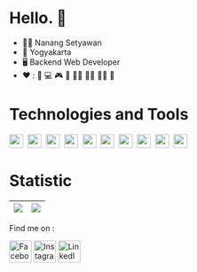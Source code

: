 # Hello. :wave:

- :raising_hand_man: Nanang Setyawan
- :house_with_garden: Yogyakarta <img src="https://raw.githubusercontent.com/madebybowtie/FlagKit/master/Assets/PNG/ID%402x.png" height="10" />
- :desktop_computer:	Backend Web Developer
- :heart: : :movie_camera: :computer: :video_game: :8ball: :swimming_man: 	:running_man: :weight_lifting_man: :muscle:
<!-- :movie_camera: One Piece :womans_hat:-->



<!-- ![Snake animation](https://github.com/NangStywn/NangStywn/blob/output/github-user-contribution.svg) 
<a href="#"> <img src="https://github.com/GuillaumeFalourd/GuillaumeFalourd/blob/output/github-contribution-grid-snake.svg"/>-->
   
  # Technologies and Tools


  <a href="#"> <img src="https://img.shields.io/badge/HTML5-E34F26?style=for-the-badge&logo=html5&logoColor=white" height="25" /></a>&nbsp;
  <a href="#"><img src="https://img.shields.io/badge/CSS-1572B6?style=for-the-badge&logo=css3&logoColor=ff"  height="25" /></a>&nbsp;
  <a href="#"><img src="https://img.shields.io/badge/Bootstrap-7952B3?style=for-the-badge&logo=bootstrap&logoColor=white"  height="25" /></a>&nbsp;
  <a href="#"><img src="https://img.shields.io/badge/JavaScript-F7DF1E?style=for-the-badge&logo=JavaScript&logoColor=black"  height="25" /></a>&nbsp;
  <a href="#"><img src="https://img.shields.io/badge/PHP-777BB4?style=for-the-badge&logo=php&logoColor=white"  height="25" /></a>&nbsp;
  <a href="#"><img src="https://img.shields.io/badge/Laravel-FF2D20?style=for-the-badge&logo=laravel&logoColor=white"  height="25" /></a>&nbsp;
  <img src="https://img.shields.io/badge/Node.js-339933?style=for-the-badge&logo=node.js&logoColor=white" height="25" />&nbsp;
  <a href="#"><img src="https://img.shields.io/badge/GitHub-181717?style=for-the-badge&logo=github&logoColor=white"  height="25" /></a>&nbsp;
  <a href="#"><img src="https://img.shields.io/badge/VScode-007ACC?style=for-the-badge&logo=visual-studio-code&logoColor=white" height="25" /></a>&nbsp;
  <a href="#"><img src="https://img.shields.io/badge/MySQL-4479A1?style=for-the-badge&logo=mysql&logoColor=white" height="25" /></a>&nbsp;
  <!--img src="https://img.shields.io/badge/MongoDB-47A248?style=for-the-badge&logo=mongodb&logoColor=white" height="25" />&nbsp;
  <img src="https://img.shields.io/badge/PostgreSQL-4479A1?style=for-the-badge&logo=postgresql&logoColor=white" height="25" />&nbsp;-->
  <!--img src="https://img.shields.io/badge/jQuery-0769AD?style=for-the-badge&logo=jquery&logoColor=white"  height="25" />&nbsp;>
   <a href="#"><img src="https://img.shields.io/badge/Python-14354C?style=for-the-badge&logo=python&logoColor=white"  height="25" /></a>
  <img src="https://img.shields.io/badge/NPM-CB3837?style=for-the-badge&logo=npm&logoColor=white"  height="25" />&nbsp;
  <img src="https://img.shields.io/badge/Express-000000?style=for-the-badge&logo=express&logoColor=white" height="25" />&nbsp;
  <img src="https://img.shields.io/badge/Docker-2496ED?style=for-the-badge&logo=docker&logoColor=white" height="25" />&nbsp;
  <img src="https://img.shields.io/badge/Heroku-430098?style=for-the-badge&logo=heroku&logoColor=white"  height="20" />-->
 

# Statistic
| <a href="#"><img align="center" src="https://github-readme-stats.vercel.app/api?username=NangStywn&show_icons=true&include_all_commits=true&theme=radical&hide_border=true"/></a> | <a href="#"><img align="center" src="https://github-readme-stats.vercel.app/api/top-langs/?username=NangStywn&layout=compact&theme=radical&hide_border=true" /></a> |
| ------------- | ------------- |

 Find me on : <br>
  

<a href="https://facebook.com/nng96"><img src="https://img.icons8.com/color/96/000000/facebook.png" alt="Facebook logo" title="Facebook" height="40" /></a>
<a href="https://instagram.com/nanang_stywn"><img src="https://img.icons8.com/color/96/000000/instagram-new.png" alt="Instagram logo" title="Instagram" height="40" /></a>
  <a href="https://www.linkedin.com/in/nanang-setyawan-bbb32b1ba"><img src="https://img.icons8.com/color/96/000000/linkedin.png" alt="LinkedIn logo" title="LinkedIn" height="40" /></a>


